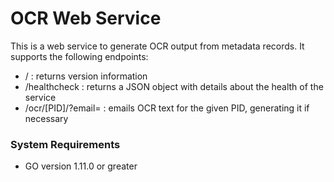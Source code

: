 # OCR Web Service

This is a web service to generate OCR output from metadata records.
It supports the following endpoints:

* / : returns version information
* /healthcheck : returns a JSON object with details about the health of the service
* /ocr/[PID]/?email=<email> : emails OCR text for the given PID, generating it if necessary

### System Requirements

* GO version 1.11.0 or greater
